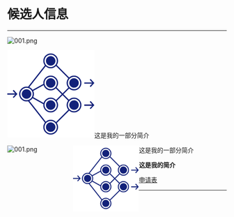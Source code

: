# 候选人信息
***
<img src="/lz1159435992/information/blob/master/tester/001.png?raw=true" alt="001.png">

![图片](/tester/001.png)这是我的一部分简介

<img src="/lz1159435992/information/blob/master/tester/001.png?raw=true" alt="001.png" width="30%" height="30%" align="left"/>
<img src="https://raw.githubusercontent.com/lz1159435992/information/master/tester/001.png" width="30%" height="30%" align="left"/>
这是我的一部分简介



**这是我的简介**



[申请表](https://github.com/lz1159435992/information/blob/master/tester/001.doc)

***
